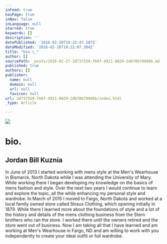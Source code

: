 ```yaml
---
inFeed: true
hasPage: true
inNav: false
inLanguage: null
starred: true
keywords: []
description: ''
datePublished: '2016-02-28T19:22:47.507Z'
dateModified: '2016-02-28T19:22:07.304Z'
title: "bio.\_"
author: []
sourcePath: _posts/2016-02-27-2d737559-f66f-4921-8029-2db70b709d6b.md
published: true
authors: []
publisher:
  name: null
  domain: null
  url: null
  favicon: null
url: 2d737559-f66f-4921-8029-2db70b709d6b/index.html
_type: Article

---
```

![](https://s3-us-west-2.amazonaws.com/the-grid-img/p/e87725362a0397602b20b9230fe0cc0add438f9c.jpg)

# bio. 

## Jordan Bill Kuznia 

In June of 2013 I started working with mens style at the Men's Wearhouse in Bismarck, North Dakota while I was attending the University of Mary. While working there I began developing my knowledge on the basics of mens fashion and style. Over the next two years I would continue to learn and explore the topic, all the while enhancing my personal style and wardrobe. In March of 2015 I moved to Fargo, North Dakota and worked at a local family owned store called Straus Clothing, which opening initially in 1879\. While there I learned more about the foundations of style and a lot of the history and details of the mens clothing business from the Stern brothers who ran the store. I worked there until the owners retired and the store went out of business. Now I am taking all that I have learned and am working at Men's Wearhouse in Fargo, ND and am willing to work with you independently to create your ideal outfit or full wardrobe.